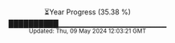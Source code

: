 <p align="center">
⏳Year Progress (35.38 %)<br>
██████████▁▁▁▁▁▁▁▁▁▁▁▁▁▁▁▁▁▁▁▁ <br>
<sub>Updated: Thu, 09 May 2024 12:03:21 GMT</sub>
</p>


